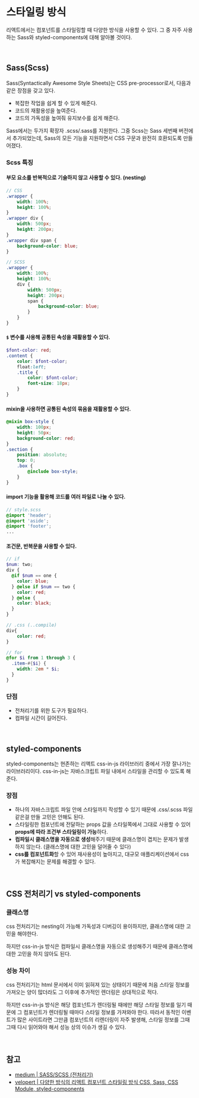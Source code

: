 # 스타일링 방식
리액트에서는 컴포넌트를 스타일링할 때 다양한 방식을 사용할 수 있다. 그 중 자주 사용하는 Sass와 styled-components에 대해 알아볼 것이다.

<br>

## Sass(Scss)
Sass(Syntactically Awesome Style Sheets)는 CSS pre-processor로서, 다음과 같은 장점을 갖고 있다.

- 복잡한 작업을 쉽게 할 수 있게 해준다.
- 코드의 재활용성을 높여준다.
- 코드의 가독성을 높여줘 유지보수를 쉽게 해준다.

Sass에서는 두가지 확장자 .scss/.sass를 지원한다. 그중 Scss는 Sass 세번째 버전에서 추가되었는데, Sass의 모든 기능을 지원하면서 CSS 구문과 완전히 호환되도록 만들어졌다.

### Scss 특징
#### 부모 요소를 반복적으로 기술하지 않고 사용할 수 있다. (nesting)
```scss
// CSS
.wrapper {
    width: 100%;
    height: 100%;
}
.wrapper div {
    width: 500px;
    height: 200px;
}
.wrapper div span {
    background-color: blue;
}

// SCSS
.wrapper {
    width: 100%;
    height: 100%;
    div {
        width: 500px;
        height: 200px;
        span {
            background-color: blue;
        }
    }
}
```

#### `$` 변수를 사용해 공통된 속성을 재활용할 수 있다.
```scss
$font-color: red;
.content {
    color: $font-color;
    float:left;
    .title {
        color: $font-color;
        font-size: 18px;
    }
}
```

#### mixin을 사용하면 공통된 속성의 묶음을 재활용할 수 있다.
```scss
@mixin box-style {
    width: 100px;
    height: 50px;
    background-color: red;
}
.section {
    position: absolute;
    top: 0;
    .box {
        @include box-style;
    }
}
```

#### import 기능을 활용해 코드를 여러 파일로 나눌 수 있다.
```scss
// style.scss
@import 'header';
@import 'aside';
@import 'footer';
...
```

#### 조건문, 반복문을 사용할 수 있다.
```scss
// if
$num: two;
div {
  @if $num == one {
    color: blue;
  } @else if $num == two {
    color: red;
  } @else {
    color: black;
  }
}

// .css (..compile)
div{
    color: red;
}

// for
@for $i from 1 through 3 {
  .item-#{$i} { 
    width: 2em * $i; 
  }
}
```

### 단점
- 전처리기를 위한 도구가 필요하다.
- 컴파일 시간이 길어진다.

<br>

## styled-components
styled-components는 현존하는 리액트 css-in-js 라이브러리 중에서 가장 잘나가는 라이브러리이다. css-in-js는 자바스크립트 파일 내에서 스타일을 관리할 수 있도록 해준다.

### 장점
- 하나의 자바스크립트 파일 안에 스타일까지 작성할 수 있기 때문에 .css/.scss 파일 같은걸 만들 고민은 안해도 된다.
- 스타일링한 컴포넌트에 전달하는 props 값을 스타일쪽에서 그대로 사용할 수 있어 **props에 따라 조건부 스타일링이 가능**하다.
- **컴파일시 클래스명을 자동으로 생성**해주기 때문에 클래스명이 겹치는 문제가 발생하지 않는다. (클래스명에 대한 고민을 덜어줄 수 있다)
- **css를 컴포넌트화**할 수 있어 재사용성이 높아지고, 대규모 애플리케이션에서 css가 복잡해지는 문제를 해결할 수 있다.

<br>

## CSS 전처리기 vs styled-components
### 클래스명
css 전처리기는 nesting이 가능해 가독성과 디버깅이 용이하지만, 클래스명에 대한 고민을 해야한다.

하지만 css-in-js 방식은 컴파일시 클래스명을 자동으로 생성해주기 때문에 클래스명에 대한 고민을 하지 않아도 된다.

### 성능 차이
css 전처리기는 html 문서에서 이미 읽혀져 있는 상태이기 때문에 처음 스타일 정보를 가져오는 양이 많더라도 그 이후에 추가적인 렌더링은 상대적으로 적다.

하지만 css-in-js 방식은 해당 컴포넌트가 렌더링될 때에만 해당 스타일 정보를 일기 때문에 그 컴포넌트가 렌더링될 때마다 스타일 정보를 가져와야 한다. 따라서 동적인 이벤트가 많은 사이트라면 그만큼 컴포넌트의 리렌더링이 자주 발생해, 스타일 정보를 그때그때 다시 읽어와야 해서 성능 상의 이슈가 생길 수 있다.

<br>

## 참고
- [medium | SASS/SCSS (전처리기)](https://jinminkim-50502.medium.com/css-preprocessor-sass-scss-25dc8329f867)
- [velopert | 다양한 방식의 리액트 컴포넌트 스타일링 방식 CSS, Sass, CSS Module, styled-components](https://velog.io/@velopert/react-component-styling)